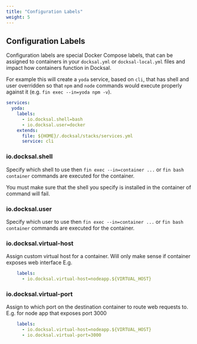 ```yaml
---
title: "Configuration Labels"
weight: 5
---
```

## Configuration Labels

Configuration labels are special Docker Compose labels, that can be assigned to containers in your `docksal.yml` or `docksal-local.yml` files and impact how containers function in Docksal.

For example this will create a `yoda` service, based on `cli`, that has shell and user overridden so that `npm` and `node` commands would execute properly against it (e.g. `fin exec --in=yoda npm -v`). 

```yaml
services:
  yoda:
    labels:
      - io.docksal.shell=bash
      - io.docksal.user=docker
    extends:
      file: ${HOME}/.docksal/stacks/services.yml
      service: cli
```

### io.docksal.shell

Specify which shell to use then `fin exec --in=container ...` or `fin bash container` commands are executed for the container.

You must make sure that the shell you specify is installed in the container of command will fail.

### io.docksal.user

Specify which user to use then `fin exec --in=container ...` or `fin bash container` commands are executed for the container.

### io.docksal.virtual-host

Assign custom virtual host for a container. Will only make sense if container exposes web interface
E.g. 

```yaml
    labels:
      - io.docksal.virtual-host=nodeapp.${VIRTUAL_HOST}
```

### io.docksal.virtual-port

Assign to which port on the destination container to route web requests to.
E.g. for node app that exposes port 3000

```yaml
    labels:
      - io.docksal.virtual-host=nodeapp.${VIRTUAL_HOST}
      - io.docksal.virtual-port=3000
```
